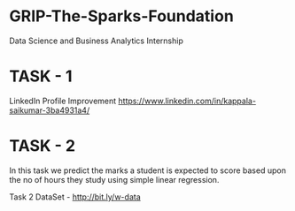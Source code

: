# GRIP-The-Sparks-Foundation
Data Science and Business Analytics Internship
# TASK - 1
LinkedIn Profile Improvement
https://www.linkedin.com/in/kappala-saikumar-3ba4931a4/
# TASK - 2
In this task we predict the marks a student is expected to score based upon the no of hours they study using simple linear regression.

Task 2 DataSet - http://bit.ly/w-data
